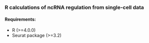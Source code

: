 ### R calculations of ncRNA regulation from single-cell data
#### Requirements:
- R (>=4.0.0)
- Seurat package (>=3.2)
